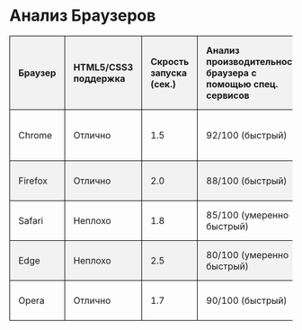 <!DOCTYPE html>
<html>
<head>
    <title>Анализ браузеров</title>
    <style>
        table {
            border-collapse: collapse;
            width: 100%;
        }
        th, td {
            border: 1px solid black;
            padding: 15px;
            text-align: left;
        }
        th {
            background-color: #f2f2f2;
        }
        tr:nth-child(even) {
            background-color: #f2f2f2;
        }
    </style>
</head>
<body>
    <h1>Анализ Браузеров</h1>
    <table>
        <thead>
            <tr>
                <th>Браузер</th>
                <th>HTML5/CSS3 поддержка</th>
                <th>Скрость запуска (сек.)</th>
                <th>Анализ производительности браузера с помощью спец. сервисов</th>
                <th>Интерфейс</th>
            </tr>
        </thead>
        <tbody>
            <tr>
                <td>Chrome</td>
                <td>Отлично</td>
                <td>1.5</td>
                <td>92/100 (быстрый)</td>
                <td>Современный, интуитивно понятный</td>
            </tr>
            <tr>
                <td>Firefox</td>
                <td>Отлично</td>
                <td>2.0</td>
                <td>88/100 (быстрый)</td>
                <td>Настраиваемый, чистый</td>
            </tr>
            <tr>
                <td>Safari</td>
                <td>Неплохо</td>
                <td>1.8</td>
                <td>85/100 (умеренно быстрый)</td>
                <td>Простой, элегантный</td>
            </tr>
            <tr>
                <td>Edge</td>
                <td>Неплохо</td>
                <td>2.5</td>
                <td>80/100 (умеренно быстрый)</td>
                <td>Изящный, современный</td>
            </tr>
            <tr>
                <td>Opera</td>
                <td>Отлично</td>
                <td>1.7</td>
                <td>90/100 (быстрый)</td>
                <td>Минималистичный, эффективный</td>
            </tr>
        </tbody>
    </table>
</body>
</html>